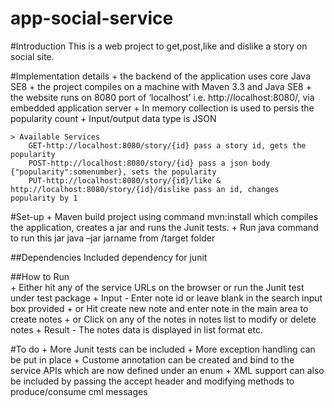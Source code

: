 # app-social-service

#Introduction 
This is a web project to get,post,like and dislike a story on social site.

#Implementation details
	+ the backend of the application uses core Java SE8
	+ the project compiles on a machine with Maven 3.3 and Java SE8 
	+ the website runs on 8080 port of ‘localhost’ i.e. http://localhost:8080/, via embedded application server 
	+ In memory collection is used to persis the popularity count
  	+ Input/output data type is JSON
	
	
	> Available Services 
		GET-http://localhost:8080/story/{id} pass a story id, gets the popularity
		POST-http://localhost:8080/story/{id} pass a json body {"popularity":somenumber}, sets the popularity
		PUT-http://localhost:8080/story/{id}/like & http://localhost:8080/story/{id}/dislike pass an id, changes popularity by 1 
  
#Set-up
	+ Maven build project using command mvn:install which compiles the application, creates a jar and runs the Junit tests.
	+ Run java command to run this jar java –jar jarname from /target folder

##Dependencies
Included dependency for junit 

##How to Run	
	+ Either hit any of the service URLs on the browser or run the Junit test under test package 
	+ Input - Enter note id or leave blank in the search input box provided 
	+ or Hit create new note and enter note in the main area to create notes
	+ or Click on any of the notes in notes list to modify or delete notes 
	+ Result - The notes data is displayed in list format etc.
 
#To do
	+ More Junit tests can be included
	+ More exception handling can be put in place
  	+ Custome annotation can be created and bind to the service APIs which are now defined under an enum
 	 + XML support can also be included by passing the accept header and modifying methods to produce/consume cml messages

